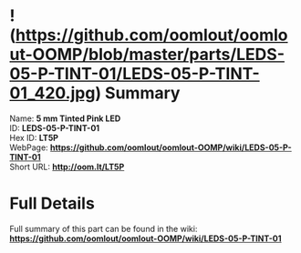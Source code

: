 
!(https://github.com/oomlout/oomlout-OOMP/blob/master/parts/LEDS-05-P-TINT-01/LEDS-05-P-TINT-01_420.jpg)
Summary
=================
  
Name: __5 mm Tinted Pink LED__    
ID: __LEDS-05-P-TINT-01__   
Hex ID: __LT5P__   
WebPage: __https://github.com/oomlout/oomlout-OOMP/wiki/LEDS-05-P-TINT-01__   
Short URL: __http://oom.lt/LT5P__   

Full Details
==========================
Full summary of this part can be found in the wiki:   
__https://github.com/oomlout/oomlout-OOMP/wiki/LEDS-05-P-TINT-01__    

